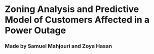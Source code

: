 # Zoning Analysis and Predictive Model of Customers Affected in a Power Outage

### Made by Samuel Mahjouri and Zoya Hasan
